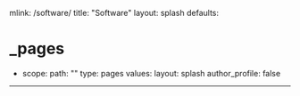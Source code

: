 mlink: /software/
title: "Software"
layout: splash
defaults:
  # _pages
  - scope:
      path: ""
      type: pages
    values:
      layout: splash
      author_profile: false
---
